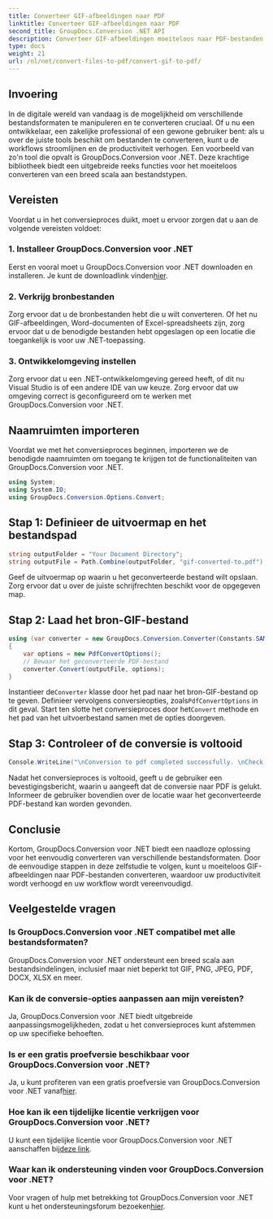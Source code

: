```yaml
---
title: Converteer GIF-afbeeldingen naar PDF
linktitle: Converteer GIF-afbeeldingen naar PDF
second_title: GroupDocs.Conversion .NET API
description: Converteer GIF-afbeeldingen moeiteloos naar PDF-bestanden met GroupDocs.Conversion voor .NET. Verbeter de productiviteit met deze naadloze oplossing.
type: docs
weight: 21
url: /nl/net/convert-files-to-pdf/convert-gif-to-pdf/
---
```

## Invoering
In de digitale wereld van vandaag is de mogelijkheid om verschillende bestandsformaten te manipuleren en te converteren cruciaal. Of u nu een ontwikkelaar, een zakelijke professional of een gewone gebruiker bent: als u over de juiste tools beschikt om bestanden te converteren, kunt u de workflows stroomlijnen en de productiviteit verhogen. Een voorbeeld van zo'n tool die opvalt is GroupDocs.Conversion voor .NET. Deze krachtige bibliotheek biedt een uitgebreide reeks functies voor het moeiteloos converteren van een breed scala aan bestandstypen.
## Vereisten
Voordat u in het conversieproces duikt, moet u ervoor zorgen dat u aan de volgende vereisten voldoet:
### 1. Installeer GroupDocs.Conversion voor .NET
 Eerst en vooral moet u GroupDocs.Conversion voor .NET downloaden en installeren. Je kunt de downloadlink vinden[hier](https://releases.groupdocs.com/conversion/net/).
### 2. Verkrijg bronbestanden
Zorg ervoor dat u de bronbestanden hebt die u wilt converteren. Of het nu GIF-afbeeldingen, Word-documenten of Excel-spreadsheets zijn, zorg ervoor dat u de benodigde bestanden hebt opgeslagen op een locatie die toegankelijk is voor uw .NET-toepassing.
### 3. Ontwikkelomgeving instellen
Zorg ervoor dat u een .NET-ontwikkelomgeving gereed heeft, of dit nu Visual Studio is of een andere IDE van uw keuze. Zorg ervoor dat uw omgeving correct is geconfigureerd om te werken met GroupDocs.Conversion voor .NET.

## Naamruimten importeren
Voordat we met het conversieproces beginnen, importeren we de benodigde naamruimten om toegang te krijgen tot de functionaliteiten van GroupDocs.Conversion voor .NET.
```csharp
using System;
using System.IO;
using GroupDocs.Conversion.Options.Convert;
```

## Stap 1: Definieer de uitvoermap en het bestandspad
```csharp
string outputFolder = "Your Document Directory";
string outputFile = Path.Combine(outputFolder, "gif-converted-to.pdf");
```
Geef de uitvoermap op waarin u het geconverteerde bestand wilt opslaan. Zorg ervoor dat u over de juiste schrijfrechten beschikt voor de opgegeven map.
## Stap 2: Laad het bron-GIF-bestand
```csharp
using (var converter = new GroupDocs.Conversion.Converter(Constants.SAMPLE_GIF))
{
    var options = new PdfConvertOptions();
    // Bewaar het geconverteerde PDF-bestand
    converter.Convert(outputFile, options);
}
```
 Instantieer de`Converter` klasse door het pad naar het bron-GIF-bestand op te geven. Definieer vervolgens conversieopties, zoals`PdfConvertOptions` in dit geval. Start ten slotte het conversieproces door het`Convert` methode en het pad van het uitvoerbestand samen met de opties doorgeven.
## Stap 3: Controleer of de conversie is voltooid
```csharp
Console.WriteLine("\nConversion to pdf completed successfully. \nCheck output in {0}", outputFolder);
```
Nadat het conversieproces is voltooid, geeft u de gebruiker een bevestigingsbericht, waarin u aangeeft dat de conversie naar PDF is gelukt. Informeer de gebruiker bovendien over de locatie waar het geconverteerde PDF-bestand kan worden gevonden.

## Conclusie
Kortom, GroupDocs.Conversion voor .NET biedt een naadloze oplossing voor het eenvoudig converteren van verschillende bestandsformaten. Door de eenvoudige stappen in deze zelfstudie te volgen, kunt u moeiteloos GIF-afbeeldingen naar PDF-bestanden converteren, waardoor uw productiviteit wordt verhoogd en uw workflow wordt vereenvoudigd.
## Veelgestelde vragen
### Is GroupDocs.Conversion voor .NET compatibel met alle bestandsformaten?
GroupDocs.Conversion voor .NET ondersteunt een breed scala aan bestandsindelingen, inclusief maar niet beperkt tot GIF, PNG, JPEG, PDF, DOCX, XLSX en meer.
### Kan ik de conversie-opties aanpassen aan mijn vereisten?
Ja, GroupDocs.Conversion voor .NET biedt uitgebreide aanpassingsmogelijkheden, zodat u het conversieproces kunt afstemmen op uw specifieke behoeften.
### Is er een gratis proefversie beschikbaar voor GroupDocs.Conversion voor .NET?
 Ja, u kunt profiteren van een gratis proefversie van GroupDocs.Conversion voor .NET vanaf[hier](https://releases.groupdocs.com/).
### Hoe kan ik een tijdelijke licentie verkrijgen voor GroupDocs.Conversion voor .NET?
 U kunt een tijdelijke licentie voor GroupDocs.Conversion voor .NET aanschaffen bij[deze link](https://purchase.groupdocs.com/temporary-license/).
### Waar kan ik ondersteuning vinden voor GroupDocs.Conversion voor .NET?
 Voor vragen of hulp met betrekking tot GroupDocs.Conversion voor .NET kunt u het ondersteuningsforum bezoeken[hier](https://forum.groupdocs.com/c/conversion/11).